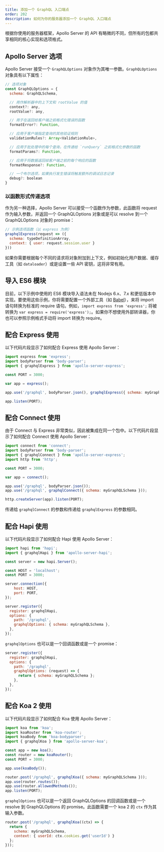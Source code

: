 ```yaml
---
title: 添加一个 GraphQL 入口端点
order: 202
description: 如何为你的服务器添加一个 GraphQL 入口端点
---
```


根据你使用的服务器框架，Apollo Server 的 API 有略微的不同，但所有的包都共享相同的核心实现和选项格式。

<h2 id="graphqlOptions">Apollo Server 选项</h2>

Apollo Server 接受一个 `GraphQLOptions` 对象作为其唯一参数。`GraphQLOptions` 对象具有以下属性：

```js
// 选项对象
const GraphQLOptions = {
  schema: GraphQLSchema,

  // 用作解析器中的上下文和 rootValue 的值
  context?: any,
  rootValue?: any,

  // 用于在返回给客户端之前格式化错误的函数
  formatError?: Function,

  // 应用于客户端指定查询的其他验证规则
  validationRules?: Array<ValidationRule>,

  // 应用于批处理中的每个查询，在传递给 `runQuery` 之前格式化参数的函数
  formatParams?: Function,

  // 应用于将数据返回给客户端之前的每个响应的函数
  formatResponse?: Function,

  // 一个布尔选项，如果执行发生错误将触发额外的调试日志记录
  debug?: boolean
}
```

<h3 id="options-function">以函数形式传递选项</h3>

作为另一种选择，Apollo Server 可以接受一个函数作为参数，此函数将 request 作为输入参数，并返回一个 GraphQLOptions 对象或是可以 resolve 到一个 GraphQLOptions 对象的 promise：

```js
// 示例选项函数（以 express 为例）
graphqlExpress(request => ({
  schema: typeDefinitionArray,
  context: { user: request.session.user }
}))
```

如果你需要根据每个不同的请求将对象附加到上下文，例如初始化用户数据、缓存工具（如 `dataloader`）或是设置一些 API 密钥，这将非常有用。

<h2 id="importingESModules">导入 ES6 模块</h2>

目前，以下示例中使用的 ES6 模块导入语法未在 Nodejs 6.x、7.x 和更低版本中实现。要使用这些示例，你将需要配置一个外部工具（如 [Babel](https://babeljs.io/)），来将 import 语句转换为标准的 require 语句。例如，`import express from 'express';` 将被转换为 `var express = require('express');`。如果你不想使用外部转译器，你也可以参照示例格式手动将 import 转换为 require。

<h2 id="graphqlExpress">配合 Express 使用</h2>

以下代码片段显示了如何配合 Express 使用 Apollo Server：

```js
import express from 'express';
import bodyParser from 'body-parser';
import { graphqlExpress } from 'apollo-server-express';

const PORT = 3000;

var app = express();

app.use('/graphql', bodyParser.json(), graphqlExpress({ schema: myGraphQLSchema }));

app.listen(PORT);
```

<h2 id="graphqlConnect">配合 Connect 使用</h2>

由于 Connect 与 Express 非常类似，因此被集成在同一个包中。以下代码片段显示了如何配合 Connect 使用 Apollo Server：

```js
import connect from 'connect';
import bodyParser from 'body-parser';
import { graphqlConnect } from 'apollo-server-express';
import http from 'http';

const PORT = 3000;

var app = connect();

app.use('/graphql', bodyParser.json());
app.use('/graphql', graphqlConnect({ schema: myGraphQLSchema }));

http.createServer(app).listen(PORT);
```

传递给 `graphqlConnect` 的参数和传递给 `graphqlExpress` 的参数相同。

<h2 id="graphqlHapi">配合 Hapi 使用</h2>

以下代码片段显示了如何配合 Hapi 使用 Apollo Server：

```js
import hapi from 'hapi';
import { graphqlHapi } from 'apollo-server-hapi';

const server = new hapi.Server();

const HOST = 'localhost';
const PORT = 3000;

server.connection({
    host: HOST,
    port: PORT,
});

server.register({
  register: graphqlHapi,
  options: {
    path: '/graphql',
    graphqlOptions: { schema: myGraphQLSchema },
  },
});
```

`graphqlOptions` 也可以是一个回调函数或是一个 promise：

```js
server.register({
  register: graphqlHapi,
  options: {
    path: '/graphql',
    graphqlOptions: (request) => {
      return { schema: myGraphQLSchema };
    },
  },
});
```

<h2 id="graphqlKoa">配合 Koa 2 使用</h2>

以下代码片段显示了如何配合 Koa 使用 Apollo Server：

```js
import koa from 'koa';
import koaRouter from 'koa-router';
import koaBody from 'koa-bodyparser';
import { graphqlKoa } from 'apollo-server-koa';

const app = new koa();
const router = new koaRouter();
const PORT = 3000;

app.use(koaBody());

router.post('/graphql', graphqlKoa({ schema: myGraphQLSchema }));
app.use(router.routes());
app.use(router.allowedMethods());
app.listen(PORT);
```

`graphqlOptions` 也可以是一个返回 GraphQLOptions 的回调函数或是一个 resolve 到 GraphQLOptions 的 promise。此函数需要一个 koa 2 的 `ctx` 作为其输入参数。

```js
router.post('/graphql', graphqlKoa((ctx) => {
  return { 
    schema: myGraphQLSchema,
    context: { userId: ctx.cookies.get('userId') }
  };
}));
```
